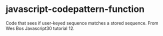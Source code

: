 # javascript-codepattern-function
Code that sees if user-keyed sequence matches a stored sequence. From Wes Bos Javascript30 tutorial 12.
